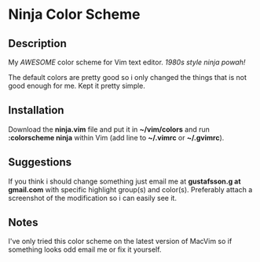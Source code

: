 Ninja Color Scheme
==================

Description
-----------
My *AWESOME* color scheme for Vim text editor. *1980s style ninja powah!*

The default colors are pretty good so i only changed the things that is not good enough for me. Kept it pretty simple.


Installation
------------
Download the **ninja.vim** file and put it in **~/vim/colors** and run **:colorscheme ninja** within Vim (add line to **~/.vimrc** or **~/.gvimrc**).


Suggestions
-----------
If you think i should change something just email me at **gustafsson.g at gmail.com** with specific highlight group(s) and color(s). Preferably attach a screenshot of the modification so i can easily see it.


Notes
-----
I've only tried this color scheme on the latest version of MacVim so if something looks odd email me or fix it yourself.

